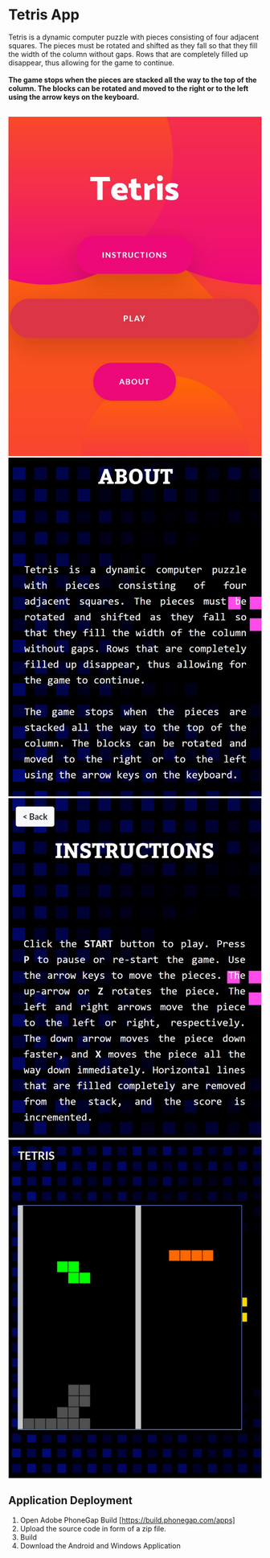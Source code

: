 # Tetris App
Tetris is a dynamic computer puzzle with pieces consisting of four adjacent squares. The pieces must be rotated and shifted as they fall so that they fill the width of the column without gaps. Rows that are completely filled up disappear, thus allowing for the game to continue. </strong><br><br><strong>The game stops when the pieces are stacked all the way to the top of the column. The blocks can be rotated and moved to the right or to the left using the arrow keys on the keyboard.</strong><br><br></p>

![Screenshots](Screenshots/Home_Page.JPG)
![Screenshots](Screenshots/About.JPG)
![Screenshots](Screenshots/Instructions.JPG)
![Screenshots](Screenshots/GamePlay.JPG)

## Application Deployment
1. Open Adobe PhoneGap Build [https://build.phonegap.com/apps]
2. Upload the source code in form of a zip file.
3. Build
4. Download the Android and Windows Application

